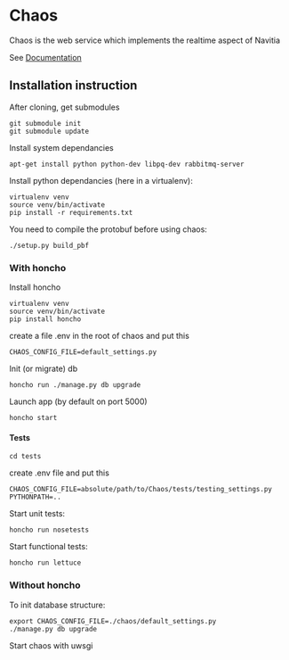 Chaos
======

Chaos is the web service which implements the realtime aspect of Navitia

See [Documentation](./documentation/index.md)

## Installation instruction

After cloning, get submodules
```
git submodule init
git submodule update
```

Install system dependancies
```
apt-get install python python-dev libpq-dev rabbitmq-server
```

Install python dependancies (here in a virtualenv):
```
virtualenv venv
source venv/bin/activate
pip install -r requirements.txt
```

You need to compile the protobuf before using chaos:
```
./setup.py build_pbf
```

### With honcho

Install honcho
```
virtualenv venv
source venv/bin/activate
pip install honcho
```

create a file .env in the root of chaos and put this

```
CHAOS_CONFIG_FILE=default_settings.py
```

Init (or migrate) db
```
honcho run ./manage.py db upgrade
```

Launch app (by default on port 5000)

```
honcho start
```

#### Tests

```
cd tests
```

create .env file and put this

```
CHAOS_CONFIG_FILE=absolute/path/to/Chaos/tests/testing_settings.py
PYTHONPATH=..
```

Start unit tests: 

```
honcho run nosetests
```

Start functional tests:

```
honcho run lettuce
```

### Without honcho

To init database structure:
```
export CHAOS_CONFIG_FILE=./chaos/default_settings.py
./manage.py db upgrade
```

Start chaos with uwsgi

